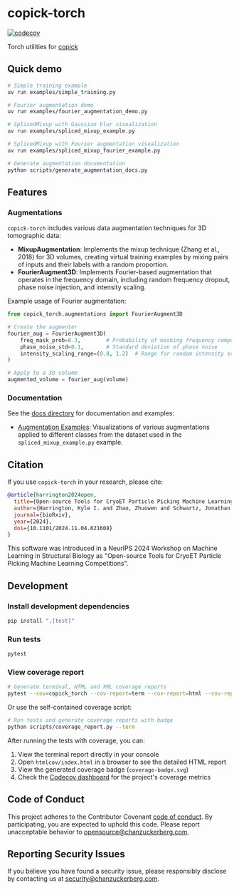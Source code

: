 # copick-torch

[![codecov](https://codecov.io/gh/copick/copick-torch/branch/main/graph/badge.svg)](https://codecov.io/gh/copick/copick-torch)

Torch utilities for [copick](https://github.com/copick/copick)

## Quick demo

```bash
# Simple training example
uv run examples/simple_training.py

# Fourier augmentation demo
uv run examples/fourier_augmentation_demo.py

# SplicedMixup with Gaussian blur visualization
uv run examples/spliced_mixup_example.py

# SplicedMixup with Fourier augmentation visualization
uv run examples/spliced_mixup_fourier_example.py

# Generate augmentation documentation
python scripts/generate_augmentation_docs.py
```

## Features

### Augmentations

`copick-torch` includes various data augmentation techniques for 3D tomographic data:

- **MixupAugmentation**: Implements the mixup technique (Zhang et al., 2018) for 3D volumes, creating virtual training examples by mixing pairs of inputs and their labels with a random proportion.
- **FourierAugment3D**: Implements Fourier-based augmentation that operates in the frequency domain, including random frequency dropout, phase noise injection, and intensity scaling.

Example usage of Fourier augmentation:

```python
from copick_torch.augmentations import FourierAugment3D

# Create the augmenter
fourier_aug = FourierAugment3D(
    freq_mask_prob=0.3,        # Probability of masking frequency components
    phase_noise_std=0.1,       # Standard deviation of phase noise
    intensity_scaling_range=(0.8, 1.2)  # Range for random intensity scaling
)

# Apply to a 3D volume
augmented_volume = fourier_aug(volume)
```

### Documentation

See the [docs directory](./docs) for documentation and examples:

- [Augmentation Examples](./docs/augmentation_examples): Visualizations of various augmentations applied to different classes from the dataset used in the `spliced_mixup_example.py` example.

## Citation

If you use `copick-torch` in your research, please cite:

```bibtex
@article{harrington2024open,
  title={Open-source Tools for CryoET Particle Picking Machine Learning Competitions},
  author={Harrington, Kyle I. and Zhao, Zhuowen and Schwartz, Jonathan and Kandel, Saugat and Ermel, Utz and Paraan, Mohammadreza and Potter, Clinton and Carragher, Bridget},
  journal={bioRxiv},
  year={2024},
  doi={10.1101/2024.11.04.621608}
}
```

This software was introduced in a NeurIPS 2024 Workshop on Machine Learning in Structural Biology as "Open-source Tools for CryoET Particle Picking Machine Learning Competitions".

## Development

### Install development dependencies

```bash
pip install ".[test]"
```

### Run tests

```bash
pytest
```

### View coverage report

```bash
# Generate terminal, HTML and XML coverage reports
pytest --cov=copick_torch --cov-report=term --cov-report=html --cov-report=xml
```

Or use the self-contained coverage script:

```bash
# Run tests and generate coverage reports with badge
python scripts/coverage_report.py --term
```

After running the tests with coverage, you can:

1. View the terminal report directly in your console
2. Open `htmlcov/index.html` in a browser to see the detailed HTML report
3. View the generated coverage badge (`coverage-badge.svg`)
4. Check the [Codecov dashboard](https://codecov.io/gh/copick/copick-torch) for the project's coverage metrics

## Code of Conduct

This project adheres to the Contributor Covenant [code of conduct](https://github.com/chanzuckerberg/.github/blob/main/CODE_OF_CONDUCT.md). By participating, you are expected to uphold this code. Please report unacceptable behavior to [opensource@chanzuckerberg.com](mailto:opensource@chanzuckerberg.com).

## Reporting Security Issues

If you believe you have found a security issue, please responsibly disclose by contacting us at [security@chanzuckerberg.com](mailto:security@chanzuckerberg.com).
